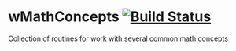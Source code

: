 
# wMathConcepts [![Build Status](https://travis-ci.org/Wandalen/wMathConcepts.svg?branch=master)](https://travis-ci.org/Wandalen/wMathConcepts)

Collection of routines for work with several common math concepts





















































